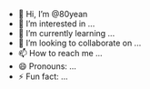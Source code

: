 - 👋 Hi, I’m @80yean
- 👀 I’m interested in ...
- 🌱 I’m currently learning ...
- 💞️ I’m looking to collaborate on ...
- 📫 How to reach me ...
- 😄 Pronouns: ...
- ⚡ Fun fact: ...

<!---
80yean/80yean is a ✨ special ✨ repository because its `README.md` (this file) appears on your GitHub profile.
You can click the Preview link to take a look at your changes.
--->

